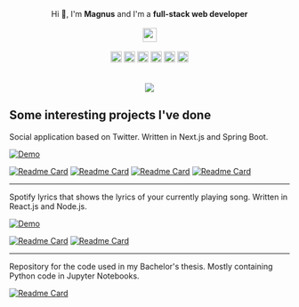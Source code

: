 <div align='center'" class="container">
  Hi 🫡, I'm <strong>Magnus</strong> and I'm a <strong>full-stack web developer</strong>
  <br /><br />
  <a href="https://www.linkedin.com/in/magnus-paal/"><img src="https://cdn-icons-png.flaticon.com/256/174/174857.png" width=25 height=25/></a>
  <br /><br />
  <div>
    <img src="https://img.shields.io/badge/Nest.js-E0234E?logo=nestjs" height=20/>
    <img src="https://img.shields.io/badge/TypeScript-3178C6?logo=typescript&logoColor=white" height=20/>
    <img src="https://img.shields.io/badge/React.js-61DAFB?logo=react&logoColor=white" height=20/>
    <img src="https://img.shields.io/badge/Next.js-000000?logo=nextdotjs&logoColor=white" height=20/>
    <img src="https://img.shields.io/badge/Vue.js-4FC08D?logo=vuedotjs&logoColor=white" height=20/>
    <img src="https://img.shields.io/badge/Spring%20Boot-6DB33F?logo=springboot&logoColor=white" height=20/>
  </div>
  <br /><br />
  <div>
    <img src="https://github-readme-stats.vercel.app/api/top-langs/?username=magnuspaal&layout=compact&hide=c++,CSS,HTML&langs_count=10&size_weight=0.2&count_weight=0.6">
  </div>
</div>



## Some interesting projects I've done 

Social application based on Twitter. Written in Next.js and Spring Boot.

[![Demo](https://img.shields.io/badge/Demo-00A676)](https://social.magnuspaal.com)

[![Readme Card](https://github-readme-stats.vercel.app/api/pin/?username=magnuspaal&repo=social-frontend)](https://github.com/magnuspaal/social-frontend)
[![Readme Card](https://github-readme-stats.vercel.app/api/pin/?username=magnuspaal&repo=social-backend)](https://github.com/magnuspaal/social-backend)
[![Readme Card](https://github-readme-stats.vercel.app/api/pin/?username=magnuspaal&repo=file-server)](https://github.com/magnuspaal/file-server)
[![Readme Card](https://github-readme-stats.vercel.app/api/pin/?username=magnuspaal&repo=auth-api)](https://github.com/magnuspaal/auth-api)

-------

Spotify lyrics that shows the lyrics of your currently playing song. Written in React.js and Node.js.

[![Demo](https://img.shields.io/badge/Demo-00A676)](https://spotify.magnuspaal.com)

[![Readme Card](https://github-readme-stats.vercel.app/api/pin/?username=magnuspaal&repo=spotify-lyrics-frontend)](https://github.com/magnuspaal/spotify-lyrics-frontend)
[![Readme Card](https://github-readme-stats.vercel.app/api/pin/?username=magnuspaal&repo=spotify-lyrics-backend)](https://github.com/magnuspaal/spotify-lyrics-backend)

----

Repository for the code used in my Bachelor's thesis. Mostly containing Python code in Jupyter Notebooks.

[![Readme Card](https://github-readme-stats.vercel.app/api/pin/?username=magnuspaal&repo=datapointloss)](https://github.com/magnuspaal/datapointloss)

